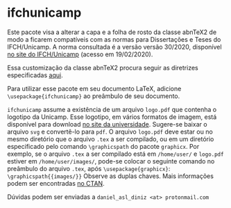 # ifchunicamp
Este pacote visa a alterar a capa e a folha de rosto da classe abnTeX2 de modo a ficarem compatíveis com as normas para
Dissertações e Teses do IFCH/Unicamp.
A norma consultada é a versão versão 30/2020, disponível [no site do IFCH/Unicamp](https://www.ifch.unicamp.br/ifch/pos/formularios) (acesso em 19/02/2020).

Essa customização da classe abnTeX2 procura seguir as diretrizes especificadas [aqui](https://github.com/abntex/abntex2/wiki/ComoCustomizar).

Para utilizar esse pacote em seu documento LaTeX, adicione
`\usepackage{ifchunicamp}`
ao preâmbulo de seu documento.

`ifchunicamp` assume a existência de um arquivo `logo.pdf` que contenha o logotipo da Unicamp.
Esse logotipo, em vários formatos de imagem, está disponível para download [no site da universidade](https://www.unicamp.br/unicamp/logotipo).
Sugere-se baixar o arquivo `svg` e convertê-lo para `pdf`.
O arquivo `logo.pdf` deve estar ou no mesmo diretório que o arquivo `.tex` a ser compilado, ou em um diretório especificado pelo comando `\graphicspath` do pacote `graphicx`.
Por exemplo, se o arquivo `.tex` a ser compilado está em `/home/user/` e `logo.pdf` estiver em `/home/user/images/`, pode-se colocar o seguinte comando no preâmbulo do arquivo `.tex`, após `\usepackage{graphicx}`:
`\graphicspath{{images/}}`
Observe as duplas chaves.
Mais informações podem ser encontradas [no CTAN](http://ctan.dcc.uchile.cl/macros/latex/required/graphics/grfguide.pdf).

Dúvidas podem ser enviadas a `daniel_asl_diniz <at> protonmail.com`
